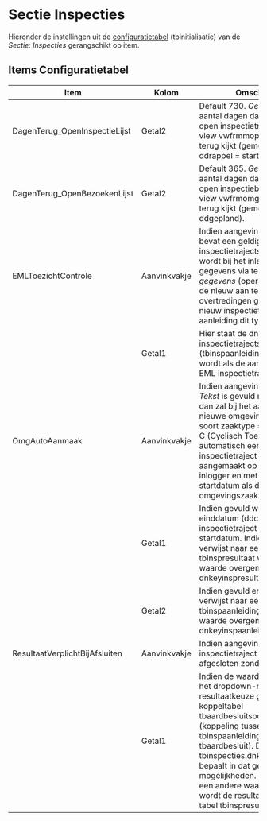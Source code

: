# Sectie Inspecties

Hieronder de instellingen uit de [configuratietabel](/docs/instellen_inrichten/configuratie/README.md) (tbinitialisatie) van de _Sectie: Inspecties_ gerangschikt op item.

## Items Configuratietabel

| Item                           | Kolom        | Omschrijving                                                         |
|--------------------------------|--------------|----------------------------------------------------------------------|
| DagenTerug_OpenInspectieLijst  | Getal2       | Default 730. _Getal2_ slaat op het aantal dagen dat de lijst (mijn) open inspectietrajecten (d.m.v. view vwfrmmopeninsptrajecten) terug kijkt (gemeten op de ddrappel = startdatum). |
| DagenTerug_OpenBezoekenLijst   | Getal2       | Default 365. _Getal2_ slaat op het aantal dagen dat de lijst (mijn) open inspectiebezoeken (d.m.v. view vwfrmomgorkestrator_insp) terug kijkt (gemeten op de ddgepland). |
| EMLToezichtControle            | Aanvinkvakje | Indien aangevinkt en _Getal1_ bevat een geldige inspectietrajectsoort dnkey, dan wordt bij het inlezen van EML gegevens via tegel _Inlezen EML gegevens_ (operationsportaal), de nieuw aan te maken overtredingen geplaatst onder nieuw inspectietraject met als aanleiding dit type traject. |
|                                | Getal1       | Hier staat de dnkey van de inspectietrajectsoort (tbinspaanleiding) dat gebruikt wordt als de aanleiding van het EML inspectietraject. |
| OmgAutoAanmaak                 | Aanvinkvakje | Indien aangevinkt en de kolom _Tekst_ is gevuld met T en/of C dan zal bij het aanmaken van een nieuwe omgevingszaak met soort zaaktype = T (Toezicht) of C (Cyclisch Toezicht) automatisch een nieuw inspectietraject worden aangemaakt op naam van de inlogger en met dezelfde startdatum als die van de omgevingszaak. |
|                                | Getal1       | Indien gevuld wordt sowieso de einddatum (ddcontrole) van het inspectietraject gevuld met de startdatum. Indien de waarde verwijst naar een dnkey in tbinspresultaat wordt deze waarde overgenomen in dnkeyinspresultaat. |
|                                | Getal2       | Indien gevuld en de waarde verwijst naar een dnkey in tbinspaanleiding dan wordt deze waarde overgenomen in dnkeyinspaanleiding. |
| ResultaatVerplichtBijAfsluiten | Aanvinkvakje | Indien aangevinkt kan een inspectietraject niet worden afgesloten zonder resultaat. |
|                                | Getal1       | Indien de waarde 1, dan wordt het dropdown-menu voor de resultaatkeuze gehaald uit de koppeltabel tbaardbesluitsoortinsp (koppeling tussen tbinspaanleiding en tbaardbesluit). De tbinspecties.dnkeyinspaanleiding bepaalt in dat geval de mogelijkheden. Indien _Getal1_ een andere waarde heeft, dan wordt de resultaatkeuze uit de tabel tbinspresultaat gehaald. |
